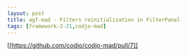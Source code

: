 ```yaml
---
layout: post
title: agf-mad - Filters reinitialization in FilterPanel
tags: [framework-2-21,codjo-mad]
---
```

[[https://github.com/codjo/codjo-mad/pull/7]]